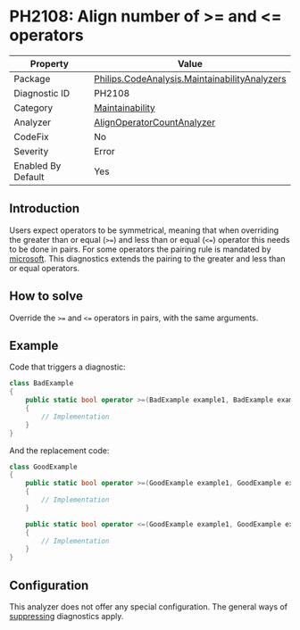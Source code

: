 # PH2108: Align number of >= and <= operators

| Property | Value  |
|--|--|
| Package | [Philips.CodeAnalysis.MaintainabilityAnalyzers](https://www.nuget.org/packages/Philips.CodeAnalysis.MaintainabilityAnalyzers) |
| Diagnostic ID | PH2108 |
| Category  | [Maintainability](../Maintainability.md) |
| Analyzer | [AlignOperatorCountAnalyzer](https://github.com/philips-software/roslyn-analyzers/blob/main/Philips.CodeAnalysis.MaintainabilityAnalyzers/Maintainability/AlignOperatorsCountAnalyzer.cs)
| CodeFix  | No |
| Severity | Error |
| Enabled By Default | Yes |

## Introduction

Users expect operators to be symmetrical, meaning that when overriding the greater than or equal (`>=`) and less than or equal (`<=`) operator this needs to be done in pairs. For some operators the pairing rule is mandated by [microsoft](https://learn.microsoft.com/en-us/dotnet/csharp/language-reference/operators/operator-overloading#overloadable-operators). This diagnostics extends the pairing to the greater and less than or equal operators.

## How to solve

Override the `>=` and `<=` operators in pairs, with the same arguments.

## Example

Code that triggers a diagnostic:
``` cs
class BadExample
{
    public static bool operator >=(BadExample example1, BadExample example2) 
    {
        // Implementation
    }
}

```

And the replacement code:
``` cs
class GoodExample 
{
    public static bool operator >=(GoodExample example1, GoodExample example2)
    {
        // Implementation
    }

    public static bool operator <=(GoodExample example1, GoodExample example2) 
    {
        // Implementation
    }
}

```

## Configuration

This analyzer does not offer any special configuration. The general ways of [suppressing](https://learn.microsoft.com/en-us/dotnet/fundamentals/code-analysis/suppress-warnings) diagnostics apply.

